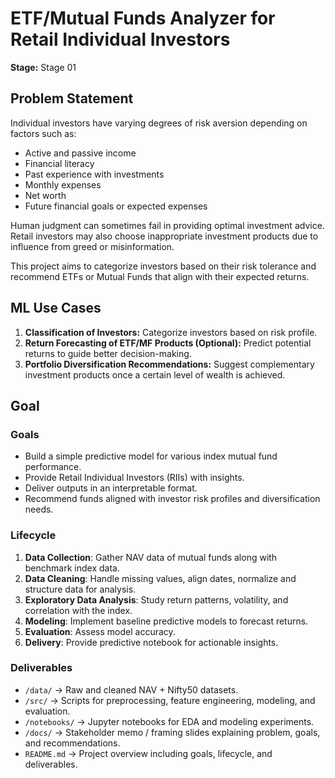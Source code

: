 # ETF/Mutual Funds Analyzer for Retail Individual Investors

**Stage:** Stage 01

## Problem Statement
Individual investors have varying degrees of risk aversion depending on factors such as:

- Active and passive income  
- Financial literacy  
- Past experience with investments  
- Monthly expenses  
- Net worth  
- Future financial goals or expected expenses  

Human judgment can sometimes fail in providing optimal investment advice. Retail investors may also choose inappropriate investment products due to influence from greed or misinformation.  

This project aims to categorize investors based on their risk tolerance and recommend ETFs or Mutual Funds that align with their expected returns.  

## ML Use Cases
1. **Classification of Investors:** Categorize investors based on risk profile.  
2. **Return Forecasting of ETF/MF Products (Optional):** Predict potential returns to guide better decision-making.  
3. **Portfolio Diversification Recommendations:** Suggest complementary investment products once a certain level of wealth is achieved.  

## Goal
### Goals
- Build a simple predictive model for various index mutual fund performance.  
- Provide Retail Individual Investors (RIIs) with insights.  
- Deliver outputs in an interpretable format.  
- Recommend funds aligned with investor risk profiles and diversification needs.  

### Lifecycle
1. **Data Collection**: Gather NAV data of mutual funds along with benchmark index data.  
2. **Data Cleaning**: Handle missing values, align dates, normalize and structure data for analysis.  
3. **Exploratory Data Analysis**: Study return patterns, volatility, and correlation with the index.  
4. **Modeling**: Implement baseline predictive models to forecast returns.  
5. **Evaluation**: Assess model accuracy.  
6. **Delivery**: Provide predictive notebook for actionable insights.  

### Deliverables
- `/data/` → Raw and cleaned NAV + Nifty50 datasets.  
- `/src/` → Scripts for preprocessing, feature engineering, modeling, and evaluation.  
- `/notebooks/` → Jupyter notebooks for EDA and modeling experiments.  
- `/docs/` → Stakeholder memo / framing slides explaining problem, goals, and recommendations.  
- `README.md` → Project overview including goals, lifecycle, and deliverables.  

